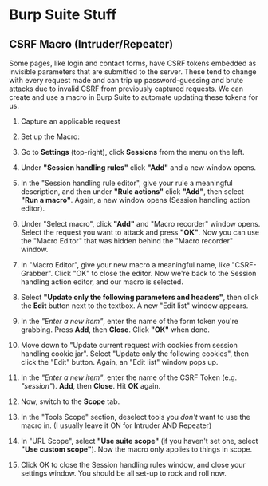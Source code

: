 # Burp Suite Stuff

## CSRF Macro (Intruder/Repeater)

Some pages, like login and contact forms, have CSRF tokens embedded as invisible parameters that are submitted to the server. These tend to change with every request made and can trip up password-guessing and brute attacks due to invalid CSRF from previously captured requests. We can create and use a macro in Burp Suite to automate updating these tokens for us.

1. Capture an applicable request

2. Set up the Macro:

3. Go to **Settings** (top-right), click **Sessions** from the menu on the left.

4. Under **"Session handling rules"** click **"Add"** and a new window opens.

5. In the "Session handling rule editor", give your rule a meaningful description, and then under **"Rule actions"** click **"Add"**, then select **"Run a macro"**. Again, a new window opens (Session handling action editor).

6. Under "Select macro", click **"Add"** and "Macro recorder" window opens. Select the request you want to attack and press **"OK"**. Now you can use the "Macro Editor" that was hidden behind the "Macro recorder" window.

7. In "Macro Editor", give your new macro a meaningful name, like "CSRF-Grabber". Click "OK" to close the editor. Now we're back to the Session handling action editor, and our macro is selected.

8. Select **"Update only the following parameters and headers"**, then click the **Edit** button next to the textbox. A new "Edit list" window appears.

9. In the *"Enter a new item"*, enter the name of the form token you're grabbing. Press **Add**, then **Close**. Click **"OK"** when done.

10. Move down to "Update current request with cookies from session handling cookie jar". Select "Update only the following cookies", then click the "Edit" button. Again, an "Edit list" window pops up.

11. In the *"Enter a new item"*, enter the name of the CSRF Token (e.g. *"session"*). **Add**, then **Close**. Hit **OK** again.

12. Now, switch to the **Scope** tab.

13. In the "Tools Scope" section, deselect tools you *don't* want to use the macro in. (I usually leave it ON for Intruder AND Repeater)

14. In "URL Scope", select **"Use suite scope"** (if you haven't set one, select **"Use custom scope"**). Now the macro only applies to things in scope.

15. Click OK to close the Session handling rules window, and close your settings window. You should be all set-up to rock and roll now.